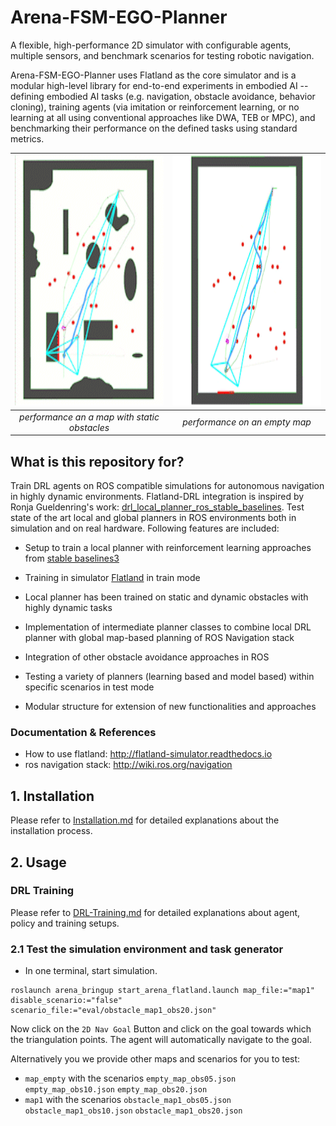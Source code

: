 # Arena-FSM-EGO-Planner

A flexible, high-performance 2D simulator with configurable agents, multiple sensors, and benchmark scenarios for testing robotic navigation. 

Arena-FSM-EGO-Planner uses Flatland as the core simulator and is a modular high-level library for end-to-end experiments in embodied AI -- defining embodied AI tasks (e.g. navigation, obstacle avoidance, behavior cloning), training agents (via imitation or reinforcement learning, or no learning at all using conventional approaches like DWA, TEB or MPC), and benchmarking their performance on the defined tasks using standard metrics.


| <img width="400" height="400" src="/img/fsm-demo1.gif"> | <img width="400" height="400" src="/img/fsm-demo5.gif"> |
|:--:| :--:| 
| *performance an a map with static obstacles* | *performance on an empty map* |


## What is this repository for?
Train DRL agents on ROS compatible simulations for autonomous navigation in highly dynamic environments. Flatland-DRL integration is inspired by Ronja Gueldenring's work: [drl_local_planner_ros_stable_baselines](https://github.com/RGring/drl_local_planner_ros_stable_baselines.git). Test state of the art local and global planners in ROS environments both in simulation and on real hardware. Following features are included:

* Setup to train a local planner with reinforcement learning approaches from [stable baselines3](https://github.com/DLR-RM/stable-baselines3.git)

* Training in simulator [Flatland](https://github.com/avidbots/flatland) in train mode

* Local planner has been trained on static and dynamic obstacles with highly dynamic tasks

* Implementation of intermediate planner classes to combine local DRL planner with global map-based planning of ROS Navigation stack

* Integration of other obstacle avoidance approaches in ROS 

* Testing a variety of planners (learning based and model based) within specific scenarios in test mode

* Modular structure for extension of new functionalities and approaches


### Documentation & References
* How to use flatland: http://flatland-simulator.readthedocs.io
* ros navigation stack: http://wiki.ros.org/navigation

## 1. Installation
Please refer to [Installation.md](docs/Installation.md) for detailed explanations about the installation process.

## 2. Usage

### DRL Training

Please refer to [DRL-Training.md](docs/DRL-Training.md) for detailed explanations about agent, policy and training setups.

### 2.1 Test the simulation environment and task generator

* In one terminal, start simulation.
```
roslaunch arena_bringup start_arena_flatland.launch map_file:="map1"  disable_scenario:="false" scenario_file:="eval/obstacle_map1_obs20.json"
```
Now click on the `2D Nav Goal` Button and click on the goal towards which the triangulation points. The agent will automatically navigate to the goal.

Alternatively you we provide other maps and scenarios for you to test:
- `map_empty` with the scenarios `empty_map_obs05.json` `empty_map_obs10.json` `empty_map_obs20.json`
- `map1` with the scenarios `obstacle_map1_obs05.json` `obstacle_map1_obs10.json` `obstacle_map1_obs20.json`
